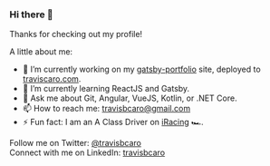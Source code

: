 ### Hi there 👋

Thanks for checking out my profile!

A little about me:
- 🔭 I’m currently working on my [gatsby-portfolio](https://github.com/tbcaro/gatsby-portfolio) site, deployed to [traviscaro.com](https://traviscaro.com).
- 🌱 I’m currently learning ReactJS and Gatsby.
- 💬 Ask me about Git, Angular, VueJS, Kotlin, or .NET Core.
- 📫 How to reach me: [travisbcaro@gmail.com](mailto:travisbcaro@gmail.com)
- ⚡ Fun fact: I am an A Class Driver on [iRacing](https://iracing.com) 🏎.

Follow me on Twitter: [@travisbcaro](https://twitter.com/travisbcaro)  
Connect with me on LinkedIn: [travisbcaro](https://www.linkedin.com/in/travisbcaro/) 
